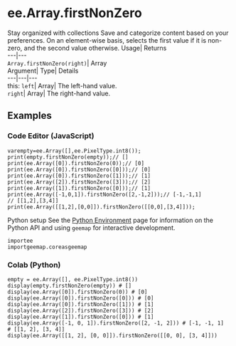  
#  ee.Array.firstNonZero
Stay organized with collections  Save and categorize content based on your preferences. 
On an element-wise basis, selects the first value if it is non-zero, and the second value otherwise. Usage| Returns  
---|---  
`Array.firstNonZero(right)`| Array  
Argument| Type| Details  
---|---|---  
this: `left`| Array| The left-hand value.  
`right`| Array| The right-hand value.  
## Examples
### Code Editor (JavaScript)
```
varempty=ee.Array([],ee.PixelType.int8());
print(empty.firstNonZero(empty));// []
print(ee.Array([0]).firstNonZero(0));// [0]
print(ee.Array([0]).firstNonZero([0]));// [0]
print(ee.Array([0]).firstNonZero([1]));// [1]
print(ee.Array([2]).firstNonZero([3]));// [2]
print(ee.Array([1]).firstNonZero([0]));// [1]
print(ee.Array([-1,0,1]).firstNonZero([2,-1,2]));// [-1,-1,1]
// [[1,2],[3,4]]
print(ee.Array([[1,2],[0,0]]).firstNonZero([[0,0],[3,4]]));
```

Python setup
See the [ Python Environment](https://developers.google.com/earth-engine/guides/python_install) page for information on the Python API and using `geemap` for interactive development.
```
importee
importgeemap.coreasgeemap
```

### Colab (Python)
```
empty = ee.Array([], ee.PixelType.int8())
display(empty.firstNonZero(empty)) # []
display(ee.Array([0]).firstNonZero(0)) # [0]
display(ee.Array([0]).firstNonZero([0])) # [0]
display(ee.Array([0]).firstNonZero([1])) # [1]
display(ee.Array([2]).firstNonZero([3])) # [2]
display(ee.Array([1]).firstNonZero([0])) # [1]
display(ee.Array([-1, 0, 1]).firstNonZero([2, -1, 2])) # [-1, -1, 1]
# [[1, 2], [3, 4]]
display(ee.Array([[1, 2], [0, 0]]).firstNonZero([[0, 0], [3, 4]]))
```

